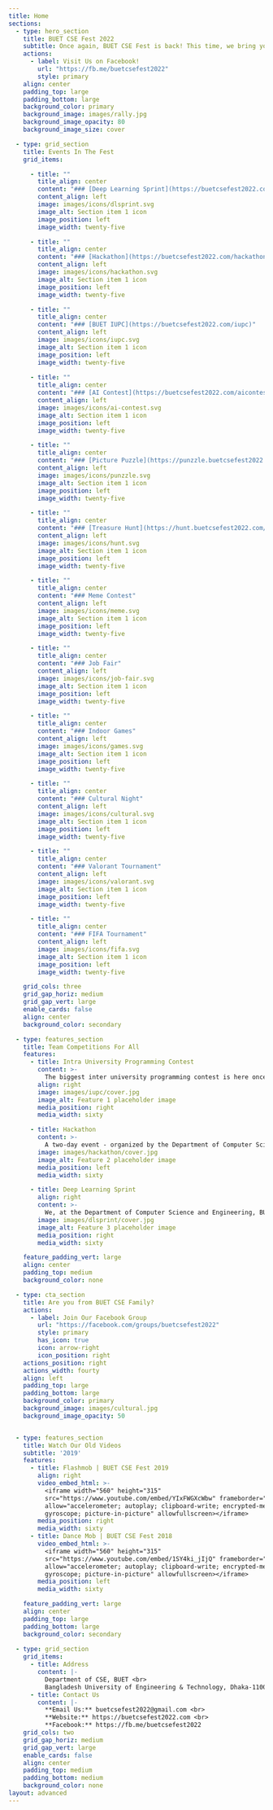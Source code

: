 ```yaml
---
title: Home
sections:
  - type: hero_section
    title: BUET CSE Fest 2022
    subtitle: Once again, BUET CSE Fest is back! This time, we bring you new events, opportunities, and more!
    actions:
      - label: Visit Us on Facebook!
        url: "https://fb.me/buetcsefest2022"
        style: primary
    align: center
    padding_top: large
    padding_bottom: large
    background_color: primary
    background_image: images/rally.jpg
    background_image_opacity: 80
    background_image_size: cover

  - type: grid_section
    title: Events In The Fest
    grid_items:

      - title: ""
        title_align: center
        content: "### [Deep Learning Sprint](https://buetcsefest2022.com/dlsprint)"
        content_align: left
        image: images/icons/dlsprint.svg
        image_alt: Section item 1 icon
        image_position: left
        image_width: twenty-five

      - title: ""
        title_align: center
        content: "### [Hackathon](https://buetcsefest2022.com/hackathon)"
        content_align: left
        image: images/icons/hackathon.svg
        image_alt: Section item 1 icon
        image_position: left
        image_width: twenty-five

      - title: ""
        title_align: center
        content: "### [BUET IUPC](https://buetcsefest2022.com/iupc)"
        content_align: left
        image: images/icons/iupc.svg
        image_alt: Section item 1 icon
        image_position: left
        image_width: twenty-five
        
      - title: ""
        title_align: center
        content: "### [AI Contest](https://buetcsefest2022.com/aicontest)"
        content_align: left
        image: images/icons/ai-contest.svg
        image_alt: Section item 1 icon
        image_position: left
        image_width: twenty-five

      - title: ""
        title_align: center
        content: "### [Picture Puzzle](https://punzzle.buetcsefest2022.com/)"
        content_align: left
        image: images/icons/punzzle.svg
        image_alt: Section item 1 icon
        image_position: left
        image_width: twenty-five

      - title: ""
        title_align: center
        content: "### [Treasure Hunt](https://hunt.buetcsefest2022.com/)"
        content_align: left
        image: images/icons/hunt.svg
        image_alt: Section item 1 icon
        image_position: left
        image_width: twenty-five

      - title: ""
        title_align: center
        content: "### Meme Contest"
        content_align: left
        image: images/icons/meme.svg
        image_alt: Section item 1 icon
        image_position: left
        image_width: twenty-five

      - title: ""
        title_align: center
        content: "### Job Fair"
        content_align: left
        image: images/icons/job-fair.svg
        image_alt: Section item 1 icon
        image_position: left
        image_width: twenty-five

      - title: ""
        title_align: center
        content: "### Indoor Games"
        content_align: left
        image: images/icons/games.svg
        image_alt: Section item 1 icon
        image_position: left
        image_width: twenty-five

      - title: ""
        title_align: center
        content: "### Cultural Night"
        content_align: left
        image: images/icons/cultural.svg
        image_alt: Section item 1 icon
        image_position: left
        image_width: twenty-five

      - title: ""
        title_align: center
        content: "### Valorant Tournament"
        content_align: left
        image: images/icons/valorant.svg
        image_alt: Section item 1 icon
        image_position: left
        image_width: twenty-five

      - title: ""
        title_align: center
        content: "### FIFA Tournament"
        content_align: left
        image: images/icons/fifa.svg
        image_alt: Section item 1 icon
        image_position: left
        image_width: twenty-five

    grid_cols: three
    grid_gap_horiz: medium
    grid_gap_vert: large
    enable_cards: false
    align: center
    background_color: secondary

  - type: features_section
    title: Team Competitions For All
    features:
      - title: Intra University Programming Contest
        content: >-
          The biggest inter university programming contest is here once again! Team up and get a chance to win the BUET IUPC 2022!
        align: right
        image: images/iupc/cover.jpg
        image_alt: Feature 1 placeholder image
        media_position: right
        media_width: sixty

      - title: Hackathon
        content: >-
          A two-day event - organized by the Department of Computer Science and Engineering, BUET- with a 24-hour long coding sprint followed by presentation and judging. This will be an onsite hackathon held on the premises of BUET.
        image: images/hackathon/cover.jpg
        image_alt: Feature 2 placeholder image
        media_position: left
        media_width: sixty

      - title: Deep Learning Sprint
        align: right
        content: >-
          We, at the Department of Computer Science and Engineering, BUET, in partnership with Bengali.AI, are glad to present the very first Bengali ASR competition of its kind, DL Sprint with a newly released dataset as part of BUET CSE Fest 2022.
        image: images/dlsprint/cover.jpg
        image_alt: Feature 3 placeholder image
        media_position: right
        media_width: sixty

    feature_padding_vert: large
    align: center
    padding_top: medium
    background_color: none

  - type: cta_section
    title: Are you from BUET CSE Family?
    actions:
      - label: Join Our Facebook Group
        url: "https://facebook.com/groups/buetcsefest2022"
        style: primary
        has_icon: true
        icon: arrow-right
        icon_position: right
    actions_position: right
    actions_width: fourty
    align: left
    padding_top: large
    padding_bottom: large
    background_color: primary
    background_image: images/cultural.jpg
    background_image_opacity: 50


  - type: features_section
    title: Watch Our Old Videos
    subtitle: '2019'
    features:
      - title: Flashmob | BUET CSE Fest 2019
        align: right
        video_embed_html: >-
          <iframe width="560" height="315"
          src="https://www.youtube.com/embed/YIxFWGXcWbw" frameborder="0"
          allow="accelerometer; autoplay; clipboard-write; encrypted-media;
          gyroscope; picture-in-picture" allowfullscreen></iframe>
        media_position: right
        media_width: sixty
      - title: Dance Mob | BUET CSE Fest 2018
        video_embed_html: >-
          <iframe width="560" height="315"
          src="https://www.youtube.com/embed/1SY4ki_jIjQ" frameborder="0"
          allow="accelerometer; autoplay; clipboard-write; encrypted-media;
          gyroscope; picture-in-picture" allowfullscreen></iframe>
        media_position: left
        media_width: sixty

    feature_padding_vert: large
    align: center
    padding_top: large
    padding_bottom: large
    background_color: secondary
    
  - type: grid_section
    grid_items:
      - title: Address
        content: |-
          Department of CSE, BUET <br>
          Bangladesh University of Engineering & Technology, Dhaka-1100 <br>
      - title: Contact Us
        content: |-
          **Email Us:** buetcsefest2022@gmail.com <br>
          **Website:** https://buetcsefest2022.com <br>
          **Facebook:** https://fb.me/buetcsefest2022
    grid_cols: two
    grid_gap_horiz: medium
    grid_gap_vert: large
    enable_cards: false
    align: center
    padding_top: medium
    padding_bottom: medium
    background_color: none
layout: advanced
---
```

